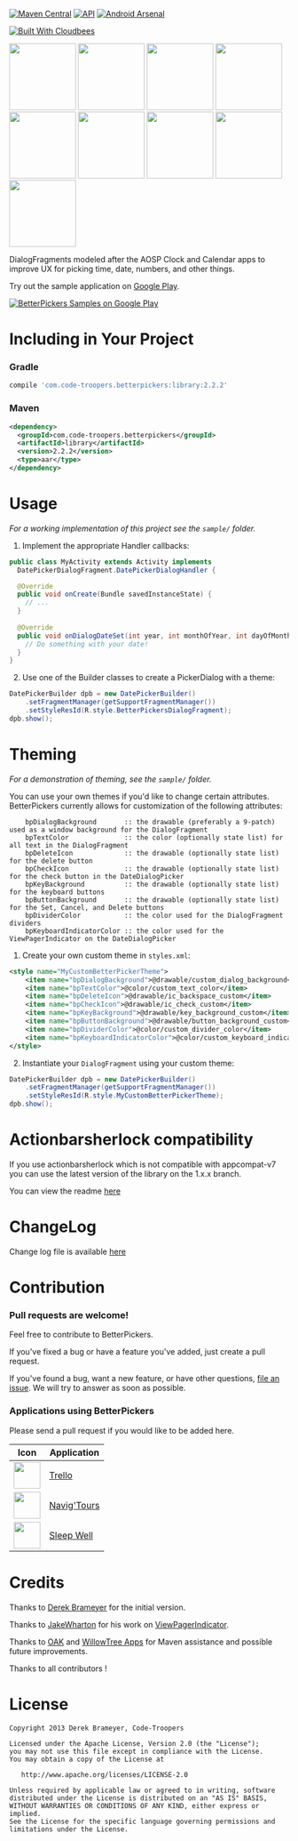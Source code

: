 [![Maven Central](https://img.shields.io/maven-central/v/com.code-troopers.betterpickers/library.svg?style=flat)](https://repo1.maven.org/maven2/com/code-troopers/betterpickers/library/)
[![API](https://img.shields.io/badge/API-9%2B-brightgreen.svg?style=flat)](https://android-arsenal.com/api?level=9)
[![Android Arsenal](https://img.shields.io/badge/Android%20Arsenal-Android%20Betterpickers-brightgreen.svg?style=flat)](https://android-arsenal.com/details/1/118)

[![Built With Cloudbees](https://www.cloudbees.com/sites/default/files/styles/large/public/Button-Built-on-CB-1.png?itok=3Tnkun-C)](https://codetroopers.ci.cloudbees.com/job/betterpickers-master/)


<img src="https://raw.githubusercontent.com/code-troopers/android-betterpickers/master/sample/imagery/screenshot_calendar_date.png" width="120">
<img src="https://raw.githubusercontent.com/code-troopers/android-betterpickers/master/sample/imagery/screenshot_radial_time.png" width="120">
<img src="https://raw.githubusercontent.com/code-troopers/android-betterpickers/master/sample/imagery/screenshot_recurrence.png" width="120">
<img src="https://raw.githubusercontent.com/code-troopers/android-betterpickers/master/sample/imagery/screenshot_time_zone.png" width="120">

<img src="https://raw.githubusercontent.com/code-troopers/android-betterpickers/master/sample/imagery/screenshot_date.png" width="120">
<img src="https://raw.githubusercontent.com/code-troopers/android-betterpickers/master/sample/imagery/screenshot_expiration.png" width="120">
<img src="https://raw.githubusercontent.com/code-troopers/android-betterpickers/master/sample/imagery/screenshot_hms.png" width="120">
<img src="https://raw.githubusercontent.com/code-troopers/android-betterpickers/master/sample/imagery/screenshot_number.png" width="120">
<img src="https://raw.githubusercontent.com/code-troopers/android-betterpickers/master/sample/imagery/screenshot_time.png" width="120">


DialogFragments modeled after the AOSP Clock and Calendar apps to improve UX for picking time, date, numbers, and other things.

Try out the sample application on [Google Play][6].

<a href="https://play.google.com/store/apps/details?id=com.doomonafireball.betterpickers.sample">
  <img alt="BetterPickers Samples on Google Play"
         src="http://developer.android.com/images/brand/en_app_rgb_wo_45.png" />
</a>

Including in Your Project
=========================
### Gradle

```groovy
compile 'com.code-troopers.betterpickers:library:2.2.2'
```

### Maven

```xml
<dependency>
  <groupId>com.code-troopers.betterpickers</groupId>
  <artifactId>library</artifactId>
  <version>2.2.2</version>
  <type>aar</type>
</dependency>
```

Usage
=====

*For a working implementation of this project see the `sample/` folder.*

  1. Implement the appropriate Handler callbacks:

  ```java
  public class MyActivity extends Activity implements 
    DatePickerDialogFragment.DatePickerDialogHandler {
  
    @Override
    public void onCreate(Bundle savedInstanceState) {
      // ...
    }
    
    @Override
    public void onDialogDateSet(int year, int monthOfYear, int dayOfMonth) {
      // Do something with your date!
    }
  }
  ```

  2. Use one of the Builder classes to create a PickerDialog with a theme:

  ```java
  DatePickerBuilder dpb = new DatePickerBuilder()
      .setFragmentManager(getSupportFragmentManager())
      .setStyleResId(R.style.BetterPickersDialogFragment);
  dpb.show();
  ```

Theming
=======

*For a demonstration of theming, see the `sample/` folder.*

You can use your own themes if you'd like to change certain attributes.  BetterPickers currently allows for customization of the following attributes:

        bpDialogBackground       :: the drawable (preferably a 9-patch) used as a window background for the DialogFragment
        bpTextColor              :: the color (optionally state list) for all text in the DialogFragment
        bpDeleteIcon             :: the drawable (optionally state list) for the delete button
        bpCheckIcon              :: the drawable (optionally state list) for the check button in the DateDialogPicker
        bpKeyBackground          :: the drawable (optionally state list) for the keyboard buttons
        bpButtonBackground       :: the drawable (optionally state list) for the Set, Cancel, and Delete buttons
        bpDividerColor           :: the color used for the DialogFragment dividers
        bpKeyboardIndicatorColor :: the color used for the ViewPagerIndicator on the DateDialogPicker

  1. Create your own custom theme in `styles.xml`:

  ```xml
  <style name="MyCustomBetterPickerTheme">
      <item name="bpDialogBackground">@drawable/custom_dialog_background</item>
      <item name="bpTextColor">@color/custom_text_color</item>
      <item name="bpDeleteIcon">@drawable/ic_backspace_custom</item>
      <item name="bpCheckIcon">@drawable/ic_check_custom</item>
      <item name="bpKeyBackground">@drawable/key_background_custom</item>
      <item name="bpButtonBackground">@drawable/button_background_custom</item>
      <item name="bpDividerColor">@color/custom_divider_color</item>
      <item name="bpKeyboardIndicatorColor">@color/custom_keyboard_indicator_color</item>
  </style>
  ```

  2. Instantiate your `DialogFragment` using your custom theme:

  ```java
  DatePickerBuilder dpb = new DatePickerBuilder()
      .setFragmentManager(getSupportFragmentManager())
      .setStyleResId(R.style.MyCustomBetterPickerTheme);
  dpb.show();
  ```

Actionbarsherlock compatibility
===============================
If you use actionbarsherlock which is not compatible with appcompat-v7 you can use the latest version of the library on the 1.x.x branch.

You can view the readme [here](README_1.6.0.md)

ChangeLog
=========
Change log file is available [here](Changelog.md)

Contribution
============

### Pull requests are welcome!

Feel free to contribute to BetterPickers.

If you've fixed a bug or have a feature you've added, just create a pull request.

If you've found a bug, want a new feature, or have other questions, [file an issue][10]. We will try to answer as soon as possible.


### Applications using BetterPickers

Please send a pull request if you would like to be added here.

Icon | Application
------------ | -------------
<img src="https://lh6.ggpht.com/wG3RSgReZcIcKsqFfsKSibR-j1UYfOekNmtY8x0n0mjWJT84U2V3l2lh3TmxeXfJis0z=w300" width="48" height="48" /> | [Trello]
<img src="https://lh3.ggpht.com/OuJF91ba0PiNItxw_zAqwjarenly_LiaeaPJQOHBrVWPsGzydjUZ1ANp1wVDpU4cLsE=w300" width="48" height="48" /> | [Navig'Tours] 
<img src="https://lh3.googleusercontent.com/wgzBdz0-R999n1uo6qKJmIzPCt3ShM2lSM6oHmpz9HQKHhbuU0hGYwYhTJx_2QmAhic=w300" width="48" height="48" /> | [Sleep Well] 



Credits
=======

Thanks to [Derek Brameyer][15] for the initial version.

Thanks to [JakeWharton][11] for his work on [ViewPagerIndicator][9].

Thanks to [OAK][12] and [WillowTree Apps][13] for Maven assistance and possible future improvements.

Thanks to all contributors !

License
=======

    Copyright 2013 Derek Brameyer, Code-Troopers

    Licensed under the Apache License, Version 2.0 (the "License");
    you may not use this file except in compliance with the License.
    You may obtain a copy of the License at

       http://www.apache.org/licenses/LICENSE-2.0

    Unless required by applicable law or agreed to in writing, software
    distributed under the License is distributed on an "AS IS" BASIS,
    WITHOUT WARRANTIES OR CONDITIONS OF ANY KIND, either express or implied.
    See the License for the specific language governing permissions and
    limitations under the License.

 [5]: https://raw.github.com/code-troopers/android-betterpickers/master/sample/imagery/web_feature_graphic.png
 [6]: https://play.google.com/store/apps/details?id=com.doomonafireball.betterpickers.sample
 [7]: http://developer.android.com/guide/developing/projects/projects-eclipse.html
 [8]: http://developer.android.com/guide/developing/projects/projects-eclipse.html#ReferencingLibraryProject
 [9]: http://viewpagerindicator.com/
 [10]: https://github.com/code-troopers/android-betterpickers/issues/new
 [11]: https://plus.google.com/108284392618554783657/posts
 [12]: http://willowtreeapps.github.io/OAK/
 [13]: http://www.willowtreeapps.com/
 [15]: https://github.com/derekbrameyer/

 [Trello]:https://play.google.com/store/apps/details?id=com.trello
 [Navig'Tours]: https://play.google.com/store/apps/details?id=com.codetroopers.transport.tours
 [Sleep Well]: https://play.google.com/store/apps/details?id=com.processingbox.jevaisbiendormir
